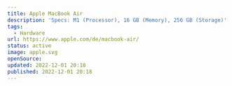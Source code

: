 ```yaml
---
title: Apple MacBook Air
description: 'Specs: M1 (Processor), 16 GB (Memory), 256 GB (Storage)'
tags:
  - Hardware
url: https://www.apple.com/de/macbook-air/
status: active
image: apple.svg
openSource:
updated: 2022-12-01 20:18
published: 2022-12-01 20:18
---
```

